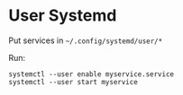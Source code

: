 # User Systemd

Put services in `~/.config/systemd/user/*`

Run:

```
systemctl --user enable myservice.service
systemctl --user start myservice
```
